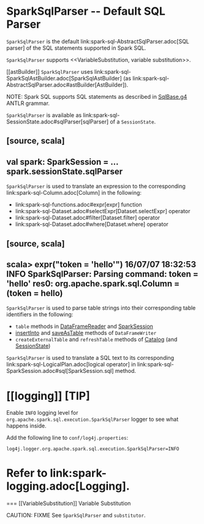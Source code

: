 # SparkSqlParser -- Default SQL Parser

`SparkSqlParser` is the default link:spark-sql-AbstractSqlParser.adoc[SQL parser] of the SQL statements supported in Spark SQL.

`SparkSqlParser` supports <<VariableSubstitution, variable substitution>>.

[[astBuilder]]
`SparkSqlParser` uses link:spark-sql-SparkSqlAstBuilder.adoc[SparkSqlAstBuilder] (as link:spark-sql-AbstractSqlParser.adoc#astBuilder[AstBuilder]).

NOTE: Spark SQL supports SQL statements as described in [SqlBase.g4](https://github.com/apache/spark/blob/master/sql/catalyst/src/main/antlr4/org/apache/spark/sql/catalyst/parser/SqlBase.g4) ANTLR grammar.

`SparkSqlParser` is available as link:spark-sql-SessionState.adoc#sqlParser[sqlParser] of a `SessionState`.

[source, scala]
----
val spark: SparkSession = ...
spark.sessionState.sqlParser
----

`SparkSqlParser` is used to translate an expression to the corresponding link:spark-sql-Column.adoc[Column] in the following:

* link:spark-sql-functions.adoc#expr[expr] function
* link:spark-sql-Dataset.adoc#selectExpr[Dataset.selectExpr] operator
* link:spark-sql-Dataset.adoc#filter[Dataset.filter] operator
* link:spark-sql-Dataset.adoc#where[Dataset.where] operator

[source, scala]
----
scala> expr("token = 'hello'")
16/07/07 18:32:53 INFO SparkSqlParser: Parsing command: token = 'hello'
res0: org.apache.spark.sql.Column = (token = hello)
----

`SparkSqlParser` is used to parse table strings into their corresponding table identifiers in the following:

* `table` methods in [DataFrameReader](../DataFrameReader.md#table) and [SparkSession](../spark-sql-SparkSession.md#table)
* [insertInto](../spark-sql-DataFrameWriter.md#insertInto) and [saveAsTable](../spark-sql-DataFrameWriter.md#saveAsTable) methods of `DataFrameWriter`
* `createExternalTable` and `refreshTable` methods of [Catalog](../spark-sql-Catalog.md) (and [SessionState](../spark-sql-SessionState.md#refreshTable))

`SparkSqlParser` is used to translate a SQL text to its corresponding link:spark-sql-LogicalPlan.adoc[logical operator] in link:spark-sql-SparkSession.adoc#sql[SparkSession.sql] method.

[[logging]]
[TIP]
====
Enable `INFO` logging level for `org.apache.spark.sql.execution.SparkSqlParser` logger to see what happens inside.

Add the following line to `conf/log4j.properties`:

```
log4j.logger.org.apache.spark.sql.execution.SparkSqlParser=INFO
```

Refer to link:spark-logging.adoc[Logging].
====

=== [[VariableSubstitution]] Variable Substitution

CAUTION: FIXME See `SparkSqlParser` and `substitutor`.
